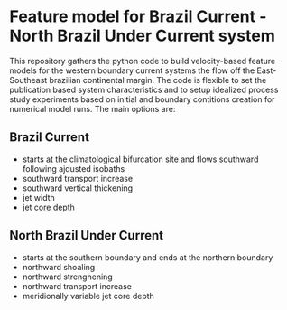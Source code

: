 Feature model for Brazil Current - North Brazil Under Current system  
======

This repository gathers the python code to build velocity-based feature models for the western boundary current systems the flow off the East-Southeast brazilian continental margin. The code is flexible to set the publication based system characteristics and to setup idealized process study experiments based on initial and boundary contitions creation for numerical model runs. The main options are:

Brazil Current
----
- starts at the climatological bifurcation site and flows southward following ajdusted isobaths
- southward transport increase
- southward vertical thickening
- jet width
- jet core depth

North Brazil Under Current
----
- starts at the southern boundary and ends at the northern boundary
- northward shoaling
- northward strenghening
- northward transport increase
- meridionally variable jet core depth
